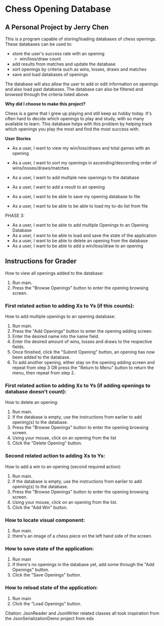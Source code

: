 # Chess Opening Database

## A Personal Project by Jerry Chen

This is a program capable of storing/loading databases of chess openings.
These databases can be used to:
- store the user's success rate with an opening 
  - win/loss/draw count
- add results from matches and update the database
- sort openings by criteria such as wins, losses, draws and matches
- save and load databases of openings



The database will also allow the user to add or edit information on openings 
and also load past databases. The database can also be filtered and browsed 
through the criteria listed above.

**Why did I choose to make this project?**

Chess is a game that I grew up playing and still keep as hobby today. It's often hard to decide
which openings to play and study, with so many available to learn. 
This database helps with this problem by helping track which openings you play the most
and find the most success with.

**User Stories**
- As a user, I want to view my win/loss/draws and total games with an opening
- As a user, I want to sort my openings in ascending/descending order of wins/losses/draws/matches
- As a user, I want to add multiple new openings to the database
- As a user, I want to add a result to an opening

- As a user, I want to be able to save my opening database to file
- As a user, I want to be able to be able to load my to-do list from file

PHASE 3:
- As a user, I want to be able to add multiple Openings to an Opening Database
- As a user, I want to be able to load and save the state of the application
- As a user, I want to be able to delete an opening from the database
- As a user, I want to be able to add a win/loss/draw to an opening

## Instructions for Grader

How to view all openings added to the database:
1. Run main.
2. Press the "Browse Openings" button to enter the opening browsing screen.

### First related action to adding Xs to Ys (if this counts):
How to add multiple openings to an opening database:
1. Run main.
2. Press the "Add Openings" button to enter the opening adding screen.
3. Enter the desired name into the name field.
4. Enter the desired amount of wins, losses and draws to the respective fields.
5. Once finished, click the "Submit Opening" button, an opening has now been added to the database.
6. To add another opening, either stay on the opening adding screen and repeat from step 3 
    OR
    press the "Return to Menu" button to return the menu, then repeat from step 2.


### First related action to adding Xs to Ys (if adding openings to database doesn't count):
How to delete an opening:
1. Run main.
2. If the database is empty, use the instructions from earlier to add opening(s) to the database.
3. Press the "Browse Openings" button to enter the opening browsing screen.
4. Using your mouse, click on an opening from the list
5. Click the "Delete Opening" button.

### Second related action to adding Xs to Ys:
How to add a win to an opening (second required action):
1. Run main.
2. If the database is empty, use the instructions from earlier to add opening(s) to the database.
3. Press the "Browse Openings" button to enter the opening browsing screen.
4. Using your mouse, click on an opening from the list.
5. Click the "Add Win" button.

### How to locate visual component:
1. Run main.
2. there's an image of a chess piece on the left hand side of the screen.

### How to save state of the application:
1. Run main
2. If there's no openings in the database yet, add some through the "Add Openings" button.
3. Click the "Save Openings" button.

### How to reload state of the application:
1. Run main
2. Click the "Load Openings" button.

Citation: JsonReader and JsonWriter related classes all took inspiration from the JsonSerializationDemo project
from edx